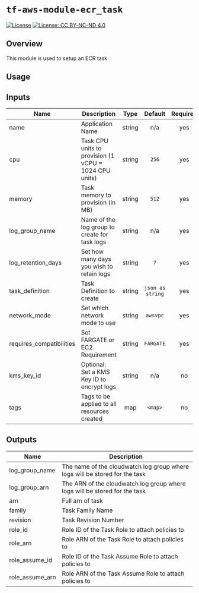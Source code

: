 # `tf-aws-module-ecr_task`

[![License](https://img.shields.io/badge/License-Apache_2.0-blue.svg)](https://opensource.org/licenses/Apache-2.0)
[![License: CC BY-NC-ND 4.0](https://img.shields.io/badge/License-CC_BY--NC--ND_4.0-lightgrey.svg)](https://creativecommons.org/licenses/by-nc-nd/4.0/)

## Overview

This module is used to setup an ECR task

## Usage

## Inputs

| Name                     | Description                                           |  Type  |     Default      | Required |
| ------------------------ | ----------------------------------------------------- | :----: | :--------------: | :------: |
| name                     | Application Name                                      | string |       n/a        |   yes    |
| cpu                      | Task CPU units to provision (1 vCPU = 1024 CPU units) | string |      `256`       |   yes    |
| memory                   | Task memory to provision (in MB)                      | string |      `512`       |   yes    |
| log_group_name           | Name of the log group to create for task logs         | string |       n/a        |   yes    |
| log_retention_days       | Set how many days you wish to retain logs             | string |       `7`        |   yes    |
| task_definition          | Task Definition to create                             | string | `json as string` |   yes    |
| network_mode             | Set which network mode to use                         | string |    `awsvpc`      |   yes    |
| requires_compatibilities | Set FARGATE or EC2 Requirement                        | string |    `FARGATE`     |   yes    |
| kms_key_id               | Optional: Set a KMS Key ID to encrypt logs            | string |       n/a        |    no    |
| tags                     | Tags to be applied to all resources created           |  map   |     `<map>`      |    no    |

## Outputs

| Name            | Description                                                                 |
| --------------- | --------------------------------------------------------------------------- |
| log_group_name  | The name of the cloudwatch log group where logs will be stored for the task |
| log_group_arn   | The ARN of the cloudwatch log group where logs will be stored for the task  |
| arn             | Full arn of task                                                            |
| family          | Task Family Name                                                            |
| revision        | Task Revision Number                                                        |
| role_id         | Role ID of the Task Role to attach policies to                              |
| role_arn        | Role ARN of the Task Role to attach policies to                             |
| role_assume_id  | Role ID of the Task Assume Role to attach policies to                       |
| role_assume_arn | Role ARN of the Task Assume Role to attach policies to                      |
